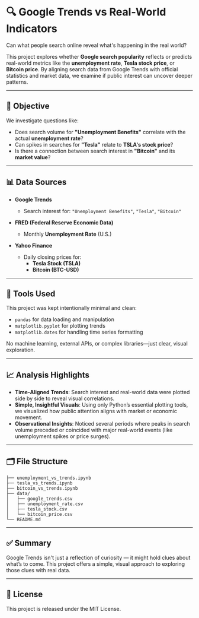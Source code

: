 # 🔍 Google Trends vs Real-World Indicators

Can what people search online reveal what's happening in the real world?

This project explores whether **Google search popularity** reflects or predicts real-world metrics like the **unemployment rate**, **Tesla stock price**, or **Bitcoin price**. By aligning search data from Google Trends with official statistics and market data, we examine if public interest can uncover deeper patterns.

---

## 📌 Objective

We investigate questions like:
- Does search volume for **"Unemployment Benefits"** correlate with the actual **unemployment rate**?
- Can spikes in searches for **"Tesla"** relate to **TSLA's stock price**?
- Is there a connection between search interest in **"Bitcoin"** and its **market value**?

---

## 📊 Data Sources

- **Google Trends**  
  - Search interest for: `"Unemployment Benefits"`, `"Tesla"`, `"Bitcoin"`

- **FRED (Federal Reserve Economic Data)**  
  - Monthly **Unemployment Rate** (U.S.)

- **Yahoo Finance**  
  - Daily closing prices for:
    - **Tesla Stock (TSLA)**
    - **Bitcoin (BTC-USD)**

---

## 🧰 Tools Used

This project was kept intentionally minimal and clean:
- `pandas` for data loading and manipulation
- `matplotlib.pyplot` for plotting trends
- `matplotlib.dates` for handling time series formatting

No machine learning, external APIs, or complex libraries—just clear, visual exploration.

---

## 📈 Analysis Highlights

- **Time-Aligned Trends**: Search interest and real-world data were plotted side by side to reveal visual correlations.
- **Simple, Insightful Visuals**: Using only Python’s essential plotting tools, we visualized how public attention aligns with market or economic movement.
- **Observational Insights**: Noticed several periods where peaks in search volume preceded or coincided with major real-world events (like unemployment spikes or price surges).

---

## 🗂️ File Structure

```
├── unemployment_vs_trends.ipynb
├── tesla_vs_trends.ipynb
├── bitcoin_vs_trends.ipynb
├── data/
│   ├── google_trends.csv
│   ├── unemployment_rate.csv
│   ├── tesla_stock.csv
│   └── bitcoin_price.csv
└── README.md
```

---

## ✅ Summary

Google Trends isn't just a reflection of curiosity — it might hold clues about what’s to come. This project offers a simple, visual approach to exploring those clues with real data.

---

## 📜 License

This project is released under the MIT License.